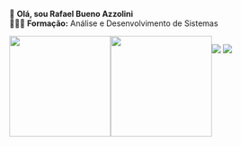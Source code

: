 👋 <b>Olá, sou Rafael Bueno Azzolini</b><br>
👨🏻‍🎓 <b>Formação:</b> Análise e Desenvolvimento de Sistemas

<div style="width:100%">
  <a href="https://github.com/rafaelbazzolini">
  <img style="float:left" height="180em" src="https://github-readme-stats.vercel.app/api?username=rafaelbazzolini&show_icons=true&theme=ayu-mirage&include_all_commits=true&count_private=true">
  <img style="float:left" height="180em" src="https://github-readme-stats.vercel.app/api/top-langs/?username=rafaelbazzolini&layout=compact&langs_count=7&theme=ayu-mirage">
</div>

##
<div>
  <a href="https://instagram.com/rafaelbazzolini" target="_blank"><img src="https://img.shields.io/badge/-Instagram-%23E4405F?style=for-the-badge&logo=instagram&logoColor=white" target="_blank"></a>
  <a href="https://www.linkedin.com/in/rafaelbazzolini" target="_blank"><img src="https://img.shields.io/badge/-LinkedIn-%230077B5?style=for-the-badge&logo=linkedin&logoColor=white" target="_blank"></a>
</div>
